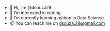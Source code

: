 - 👋 Hi, I’m @dsouza28
- 👀 I’m interested in coding
- 🌱 I’m currently learning python in Data Science
- 📫 You can reach me on dsouza.28@gmail.com

<!---
dsouza28/dsouza28 is a ✨ special ✨ repository because its `README.md` (this file) appears on your GitHub profile.
You can click the Preview link to take a look at your changes.
--->
